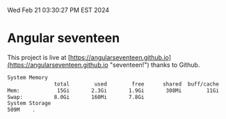 Wed Feb 21 03:30:27 PM EST 2024

# Angular seventeen


This project is live at [https://angularseventeen.github.io](https://angularseventeen.github.io "seventeen!") thanks to Github.

```bash
System Memory
               total        used        free      shared  buff/cache   available
Mem:            15Gi       2.3Gi       1.9Gi       308Mi        11Gi        13Gi
Swap:          8.0Gi       160Mi       7.8Gi
System Storage
509M	.
```
